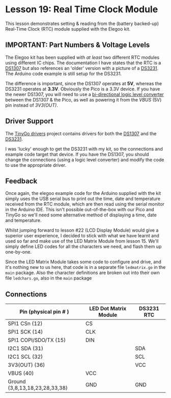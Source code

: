 # Lesson 19: Real Time Clock Module ##

This lesson demonstrates setting & reading from the (battery backed-up) Real-Time Clock
(RTC) module supplied with the Elegoo kit.

## **IMPORTANT**: Part Numbers & Voltage Levels ##

The Elegoo kit has been supplied with *at least* two different RTC modules using different
IC chips. The documentation I have states that the RTC is a
[DS1307](https://datasheets.maximintegrated.com/en/ds/DS1307.pdf) but also references an
'older' version with a picture of a [DS3231](https://datasheets.maximintegrated.com/en/ds/DS3231.pdf).
The Arduino code example is still setup for the DS3231.

The difference is important, since the DS1307 operates at **5V**, whereas the DS3231 operates
at **3.3V**. Obviously the Pico is a 3.3V device. If you have the newer DS1307, you will need
to use a [bi-directional logic level converter](https://learn.sparkfun.com/tutorials/bi-directional-logic-level-converter-hookup-guide/all)
between the DS1307 & the Pico, as well as powering it from the *VBUS* (5V) pin instead of *3V3(OUT)*.

## Driver Support ##

The [TinyGo drivers](https://github.com/tinygo-org/drivers) project contains drivers for both the
[DS1307](https://github.com/tinygo-org/drivers/tree/release/ds1307) and the
[DS3231](https://github.com/tinygo-org/drivers/tree/release/ds3231).

I was 'lucky' enough to get the DS3231 with my kit, so the connections and example code target that device.
If you have the DS1307, you should change the connections (using a logic level converter) and modify the
code to use the appropriate driver.

## Feedback ##

Once again, the elegoo example code for the Arduino supplied with the kit simply uses
the USB serial bus to print out the time, date and temperature received from the RTC
module, which are then read using the serial monitor in the Arduino IDE.
This isn't possible out-of-the-box with our Pico and TinyGo so we'll need some alternative
method of displaying a time, date and temperature.

Whilst jumping forward to lesson #22
(LCD Display Module) would give a superior user experience, I decided to stick with what
we have learnt and used so far and make use of the LED Matrix Module from lesson 15. We'll
simply define LED codes for all the characters we need, and flash them up one-by-one.

Since the LED Matrix Module takes some code to configure and drive, and it's nothing
new to us here, that code is in a separate file `ledmatrix.go` in the `main` package.
Also the character definitions are broken out into their own file `ledchars.go`, also
in the `main` package

## Connections ##

| Pin (physical pin # ) | LED Dot Matrix Module | DS3231 RTC |
|-|-|-|
| SPI1 CSn (12) | CS |
| SPI1 SCK (14) | CLK |
| SPI1 COPI/SDO/TX (15) | DIN |
| I2C1 SDA (31) | | SDA |
| I2C1 SCL (32) | | SCL |
| 3V3(OUT) (36) | | VCC |
| VBUS (40) | VCC |
| Ground (3,8,13,18,23,28,33,38) | GND | GND |
